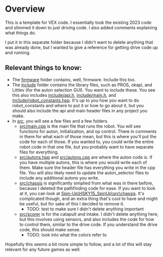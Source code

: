 # Overview

This is a template for VEX code. I essentially took the existing 2023 code and slimmed it down to just driving code. I also added comments explaining what things do.

I put it in this separate folder because I didn't want to delete anything that was already done, but I wanted to give a reference for getting drive code up and running.

## Relevant things to know:

* The [firmware](firmware) folder contains, well, firmware. Include this too.
* The [include](include) folder contains the library files, such as PROS, okapi, and Littlev (for the auton selection GUI). You want to include these. You see this also includes [include/api.h](api.h), [include/main.h](main.h), and [include/robot_constants.hpp](robot_constants.hpp). It's up to you how you want to do robot_constants and where to put it or how to go about it, but you should also include the api and main header files in any project you make.
* In [src](src), you will see a few files and a few folders.
  * [src/main.cpp](main.cpp) is the main file that runs the robot. You will see functions for auton, initialization, and op control. There in comments in there for what each of those mean, but this is where you'll put the code for each of those. If you wanted to, you could write the entire robot code in that one file, but you probably want to have separate files for everything.
  * [src/autons.hpp](autons.hpp) and [src/autons.cpp](autons.cpp) are where the auton code is. If you have multiple autons, this is where you would write each of them. Make sure the header file has everything you write in the cpp file. You will also likely need to update the auton_selector files to include any additional autons you write.
  * [src/chassis](chassis) is significantly simplied from what was in there before, because I deleted the pathfinding code for ease. If you want to look at it, you can look at [Spin-Up\HSKY15_SpinUp\src\chassis](../../Spin-Up\HSKY15_SpinUp\src\chassis). It's complicated though, and an extra thing that's cool to have and might be useful, but for sake of this I decided to remove it.
    * TODO: test to make sure I didn't delete anything important
  * [src/scorer](scorer) is for the catapult and intake. I didn't delete anything here, but this involves using sensors, and also includes the code for how to control them, similar to the drive code. If you understand the drive code, this should make sense.
    * TODO: look into what the colors refer to

Hopefully this seems a bit more simple to follow, and a lot of this will stay relevant for any future games as well.
